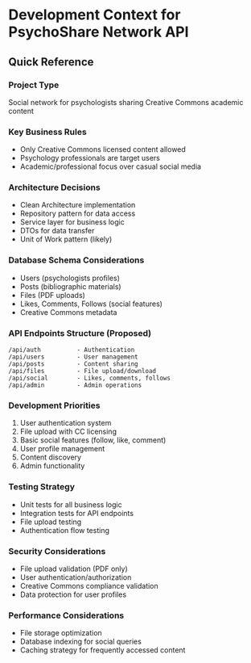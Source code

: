 # Development Context for PsychoShare Network API

## Quick Reference

### Project Type
Social network for psychologists sharing Creative Commons academic content

### Key Business Rules
- Only Creative Commons licensed content allowed
- Psychology professionals are target users
- Academic/professional focus over casual social media

### Architecture Decisions
- Clean Architecture implementation
- Repository pattern for data access
- Service layer for business logic
- DTOs for data transfer
- Unit of Work pattern (likely)

### Database Schema Considerations
- Users (psychologists profiles)
- Posts (bibliographic materials)
- Files (PDF uploads)
- Likes, Comments, Follows (social features)
- Creative Commons metadata

### API Endpoints Structure (Proposed)
```
/api/auth          - Authentication
/api/users         - User management
/api/posts         - Content sharing
/api/files         - File upload/download
/api/social        - Likes, comments, follows
/api/admin         - Admin operations
```

### Development Priorities
1. User authentication system
2. File upload with CC licensing
3. Basic social features (follow, like, comment)
4. User profile management
5. Content discovery
6. Admin functionality

### Testing Strategy
- Unit tests for all business logic
- Integration tests for API endpoints
- File upload testing
- Authentication flow testing

### Security Considerations
- File upload validation (PDF only)
- User authentication/authorization
- Creative Commons compliance validation
- Data protection for user profiles

### Performance Considerations
- File storage optimization
- Database indexing for social queries
- Caching strategy for frequently accessed content
